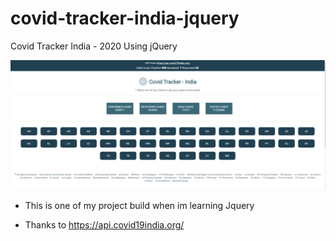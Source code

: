 # covid-tracker-india-jquery
Covid Tracker India - 2020  Using jQuery

![TEST](https://github.com/prabhuchira/covid-tracker-india-jquery/blob/master/images/app.PNG)

* This is one of my project build when im learning Jquery

* Thanks to https://api.covid19india.org/
